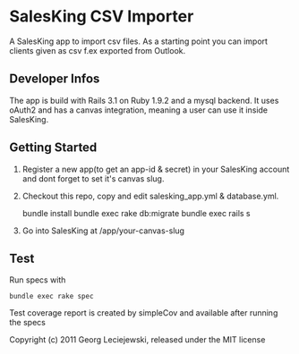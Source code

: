 # SalesKing CSV Importer

A SalesKing app to import csv files. As a starting point you can import
clients given as csv f.ex exported from Outlook.

## Developer Infos

The app is build with Rails 3.1 on Ruby 1.9.2 and a mysql backend. It uses
oAuth2 and has a canvas integration, meaning a user can use it inside SalesKing.

## Getting Started

1. Register a new app(to get an app-id & secret) in your SalesKing account and
dont forget to set it's canvas slug.

2. Checkout this repo, copy and edit salesking_app.yml & database.yml.

    bundle install
    bundle exec rake db:migrate
    bundle exec rails s

3. Go into SalesKing at /app/your-canvas-slug

## Test

Run specs with

    bundle exec rake spec

Test coverage report is created by simpleCov and available after running the
specs


Copyright (c) 2011 Georg Leciejewski, released under the MIT license